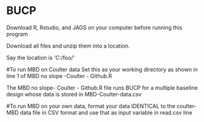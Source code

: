 # BUCP
Download R, Rstudio, and JAGS on your computer before running this program

Download all files and unzip them into a location.

Say the location is 'C:/foo/'


#To run MBD on Coulter data
Set this as your working directory as shown in line 1 of MBD no slope -Coulter - Github.R

The MBD no slope- Coulter - Github.R file runs BUCP for a multiple baseline design whose data is stored in MBD-Coulter-data.csv

#To run MBD on your own data, format your data IDENTICAL to the coulter-MBD data file in CSV format and use that as input variable in read.csv line


